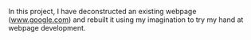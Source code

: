 In this project, I have deconstructed an existing webpage (www.google.com) and rebuilt it using my imagination to try my hand at webpage development.

